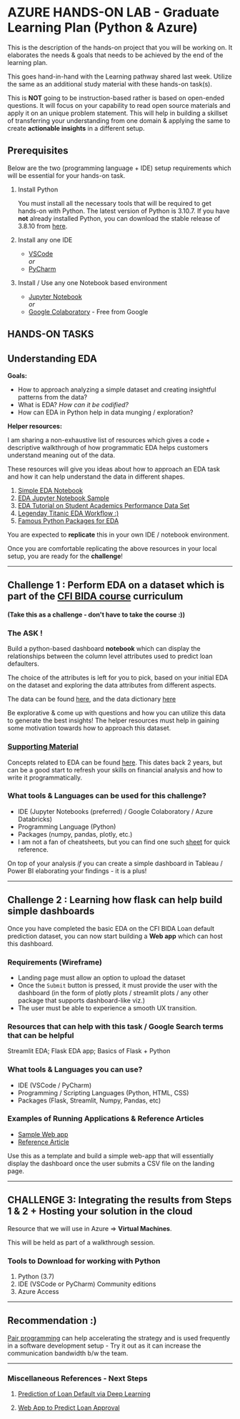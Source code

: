 # AZURE HANDS-ON LAB - Graduate Learning Plan (Python & Azure)

This is the description of the hands-on project that you will be working on. It elaborates the needs & goals that needs to be achieved by the end of the learning plan.

This goes hand-in-hand with the Learning pathway shared last week. Utilize the same as an additional study material with these hands-on task(s).

This is **NOT** going to be instruction-based rather is based on open-ended questions. It will focus on your capability to read open source materials and apply it on an unique problem statement. This will help in building a skillset of transferring your understanding from one domain & applying the same to create **actionable insights** in a different setup.

## Prerequisites

Below are the two (programming language + IDE) setup requirements which will be essential for your hands-on task.

1. Install Python

   You must install all the necessary tools that will be required to get hands-on with Python. The latest version of Python is 3.10.7. If you have **not** already installed Python, you can download the stable release of 3.8.10 from [here](https://www.python.org/downloads/release/python-3810/).

2. Install any one IDE

   - [VSCode](https://code.visualstudio.com/)<br/>
     _or_
   - [PyCharm](https://www.jetbrains.com/pycharm/download/#section=windows)

3. Install / Use any one Notebook based environment

   - [Jupyter Notebook](https://jupyter.org/install#jupyter-notebook)<br/>
     _or_
   - [Google Colaboratory](https://colab.research.google.com/) - Free from Google

## HANDS-ON TASKS

## Understanding EDA

**Goals:**

- How to approach analyzing a simple dataset and creating insightful patterns from the data?
- What is EDA? _How can it be codified?_
- How can EDA in Python help in data munging / exploration?

**Helper resources:**

I am sharing a non-exhaustive list of resources which gives a code + descriptive walkthrough of how programmatic EDA helps customers understand meaning out of the data.

These resources will give you ideas about how to approach an EDA task and how it can help understand the data in different
shapes.

1. [Simple EDA Notebook](https://www.kaggle.com/code/alokevil/simple-eda-for-beginners/notebook)
2. [EDA Jupyter Notebook Sample](https://github.com/code4kunal/eda-with-python/blob/master/EDA%20-%20part1.ipynb)
3. [EDA Tutorial on Student Academics Performance Data Set](https://github.com/arakhia/EDA-Data-Tutorial)
4. [Legenday Titanic EDA Workflow :)](https://github.com/shivam2906/Step-by-Step-Exploratory-Data-Analysis/blob/main/Exploratory%20Data%20Analysis.ipynb)
5. [Famous Python Packages for EDA](https://blog.devgenius.io/my-3-favourite-eda-packages-in-python-d6935ad8af7c)

You are expected to **replicate** this in your own IDE / notebook environment.

Once you are comfortable replicating the above resources in your local setup, you are ready for the **challenge**!

---

## Challenge 1 : Perform EDA on a dataset which is part of the [CFI BIDA course](https://corporatefinanceinstitute.com/course/loan-default-prediction-in-machine-learning/) curriculum

#### (Take this as a challenge - don't have to take the course :))

### The ASK !

Build a python-based dashboard **notebook** which can display the relationships between the column level attributes used to predict loan defaulters.

The choice of the attributes is left for you to pick, based on your initial EDA on the dataset and exploring the data attributes from different aspects.

The data can be found [here](https://github.com/Lingesh2311/GraduateLearningPlan/blob/main/data/vehicle_loans_clean.csv.zip), and the data dictionary [here](https://github.com/Lingesh2311/GraduateLearningPlan/blob/main/data/data_dictionary.csv)

Be explorative & come up with questions and how you can utilize this data to generate the best insights! The helper resources must help in gaining some motivation towards how to approach this dataset.

### <u>Supporting Material</u>

Concepts related to EDA can be found [here](https://www.kaggle.com/code/amritachatterjee09/eda-bank-loan-default-risk-analysis). This dates back 2 years, but can be a good start to refresh your skills on financial analysis and how to write it programmatically.

### What tools & Languages can be used for this challenge?

- IDE (Jupyter Notebooks (preferred) / Google Colaboratory / Azure Databricks)
- Programming Language (Python)
- Packages (numpy, pandas, plotly, etc.)
- I am not a fan of cheatsheets, but you can find one such [sheet](https://www.utc.fr/~jlaforet/Suppl/python-cheatsheets.pdf) for quick reference.

On top of your analysis _if_ you can create a simple dashboard in Tableau / Power BI elaborating your findings - it is a plus!

---

## Challenge 2 : Learning how flask can help build simple dashboards

Once you have completed the basic EDA on the CFI BIDA Loan default prediction dataset, you can now start building a **Web app** which can host this dashboard.

### Requirements (Wireframe)

- Landing page must allow an option to upload the dataset
- Once the `Submit` button is pressed, it must provide the user with the dashboard (in the form of plotly plots / streamlit plots / any other package that supports dashboard-like viz.)
- The user must be able to experience a smooth UX transition.

### Resources that can help with this task / Google Search terms that can be helpful

Streamlit EDA; Flask EDA app; Basics of Flask + Python

### What tools & Languages you can use?

- IDE (VSCode / PyCharm)
- Programming / Scripting Languages (Python, HTML, CSS)
- Packages (Flask, Streamlit, Numpy, Pandas, etc)

### Examples of Running Applications & Reference Articles

- [Sample Web app](https://dataprofessor-eda-app-app-90pqxz.streamlitapp.com/)
- [Reference Article](https://towardsdatascience.com/how-to-build-an-eda-app-in-python-af7ec4b51528)

Use this as a template and build a simple web-app that will essentially display the dashboard once the user submits a CSV file on the landing page.

---

## CHALLENGE 3: Integrating the results from Steps 1 & 2 + Hosting your solution in the cloud

Resource that we will use in Azure => **Virtual Machines**.

This will be held as part of a walkthrough session.

### Tools to Download for working with Python

1. Python (3.7)
2. IDE (VSCode or PyCharm) Community editions
3. Azure Access

---

## Recommendation :)

[Pair programming](https://en.wikipedia.org/wiki/Pair_programming#:~:text=Pair%20programming%20is%20an%20agile,two%20programmers%20switch%20roles%20frequently.) can help accelerating the strategy and is used frequently in a software development setup - Try it out as it can increase the communication bandwidth b/w the team.

---

### Miscellaneous References - Next Steps

1. [Prediction of Loan Default via Deep Learning](https://sarathi-tech.medium.com/predicting-loan-defaults-using-deep-learning-with-keras-tensorflow-78a15b196e65)

2. [Web App to Predict Loan Approval](https://medium.com/swlh/lending-club-data-web-app-ada56ff64cee)
